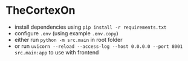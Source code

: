 # TheCortexOn
- install dependencies using `pip install -r requirements.txt`
- configure `.env` (using example `.env.copy`)
- either run `python -m src.main` in root folder
- or run `uvicorn --reload --access-log --host 0.0.0.0 --port 8001 src.main:app` to use with frontend
